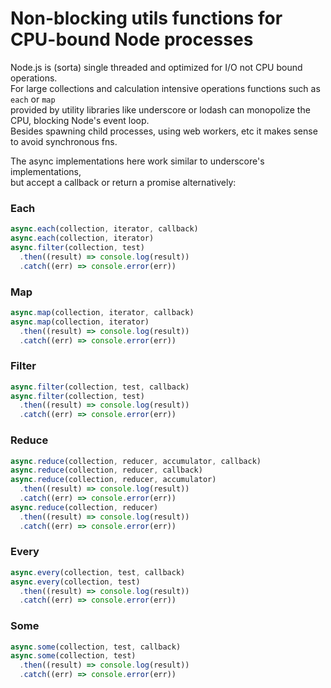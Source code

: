 # Non-blocking utils functions for CPU-bound Node processes

Node.js is (sorta) single threaded and optimized for I/O not CPU bound operations.    
For large collections and calculation intensive operations functions such as `each` or `map`    
provided by utility libraries like underscore or lodash can monopolize the CPU, blocking Node's event loop.    
Besides spawning child processes, using web workers, etc it makes sense to avoid synchronous fns.    

The async implementations here work similar to underscore's implementations,    
but accept a callback or return a promise alternatively:

### Each
```javascript
async.each(collection, iterator, callback)
async.each(collection, iterator)
async.filter(collection, test)
  .then((result) => console.log(result))
  .catch((err) => console.error(err))
```

### Map
```javascript
async.map(collection, iterator, callback)
async.map(collection, iterator)
  .then((result) => console.log(result))
  .catch((err) => console.error(err))
```

### Filter
```javascript
async.filter(collection, test, callback)
async.filter(collection, test)
  .then((result) => console.log(result))
  .catch((err) => console.error(err))
```

### Reduce
```javascript
async.reduce(collection, reducer, accumulator, callback)
async.reduce(collection, reducer, callback)
async.reduce(collection, reducer, accumulator)
  .then((result) => console.log(result))
  .catch((err) => console.error(err))
async.reduce(collection, reducer)
  .then((result) => console.log(result))
  .catch((err) => console.error(err))
```

### Every
```javascript
async.every(collection, test, callback)
async.every(collection, test)
  .then((result) => console.log(result))
  .catch((err) => console.error(err))
```

### Some
```javascript
async.some(collection, test, callback)
async.some(collection, test)
  .then((result) => console.log(result))
  .catch((err) => console.error(err))
```
